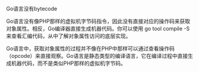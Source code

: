 Go语言没有bytecode


Go语言没有像PHP那样的虚拟机字节码指令，因此没有直接对应的操作码来获取对象属性。相反，Go编译器直接生成机器代码。你可以使用 go tool compile -S 来查看汇编代码，从中了解对象属性访问的底层实现。


Go语言中，获取对象属性的过程并不像在PHP中那样可以通过查看操作码（opcode）来直接观察。Go语言是静态类型的编译语言，它在编译过程中直接生成机器代码，而不是类似PHP那样的虚拟机字节码。
